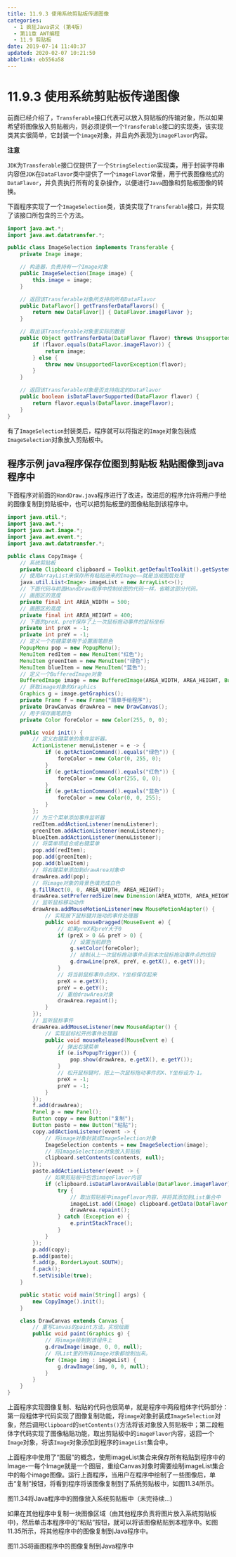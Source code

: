 ```yaml
---
title: 11.9.3 使用系统剪贴板传递图像
categories: 
  - 1 疯狂Java讲义 (第4版)
  - 第11章 AWT编程
  - 11.9 剪贴板
date: 2019-07-14 11:40:37
updated: 2020-02-07 10:21:50
abbrlink: eb556a58
---
```

# 11.9.3 使用系统剪贴板传递图像
前面已经介绍了，`Transferable`接口代表可以放入剪贴板的传输对象，所以如果希望将图像放入剪贴板内，则必须提供一个`Transferable`接口的实现类，该实现类其实很简单，它封装一个`image`对象，并且向外表现为`imageFlavor`内容。

**注意**

`JDK`为`Transferable`接口仅提供了一个`StringSelection`实现类，用于封装字符串内容但`JDK`在`DataFlavor`类中提供了一个`imageFlavor`常量，用于代表图像格式的`DataFlavor`，并负责执行所有的复杂操作，以便进行`Java`图像和剪贴板图像的转换。

下面程序实现了一个`ImageSelection`类，该类实现了`Transferable`接口，并实现了该接口所包含的三个方法。

```java
import java.awt.*;
import java.awt.datatransfer.*;

public class ImageSelection implements Transferable {
    private Image image;

    // 构造器，负责持有一个Image对象
    public ImageSelection(Image image) {
        this.image = image;
    }

    // 返回该Transferable对象所支持的所有DataFlavor
    public DataFlavor[] getTransferDataFlavors() {
        return new DataFlavor[] { DataFlavor.imageFlavor };
    }

    // 取出该Transferable对象里实际的数据
    public Object getTransferData(DataFlavor flavor) throws UnsupportedFlavorException {
        if (flavor.equals(DataFlavor.imageFlavor)) {
            return image;
        } else {
            throw new UnsupportedFlavorException(flavor);
        }
    }

    // 返回该Transferable对象是否支持指定的DataFlavor
    public boolean isDataFlavorSupported(DataFlavor flavor) {
        return flavor.equals(DataFlavor.imageFlavor);
    }
}
```
有了`ImageSelection`封装类后，程序就可以将指定的`Image`对象包装成`ImageSelection`对象放入剪贴板中。

## 程序示例 java程序保存位图到剪贴板 粘贴图像到java程序中
下面程序对前面的`HandDraw.java`程序进行了改进，改进后的程序允许将用户手绘的图像复制到剪贴板中，也可以把剪贴板里的图像粘贴到该程序中。

```java
import java.util.*;
import java.awt.*;
import java.awt.image.*;
import java.awt.event.*;
import java.awt.datatransfer.*;

public class CopyImage {
    // 系统剪贴板
    private Clipboard clipboard = Toolkit.getDefaultToolkit().getSystemClipboard();
    // 使用ArrayList来保存所有粘贴进来的Image——就是当成图层处理
    java.util.List<Image> imageList = new ArrayList<>();
    // 下面代码与前面HandDraw程序中控制绘图的代码一样，省略这部分代码。
    // 画图区的宽度
    private final int AREA_WIDTH = 500;
    // 画图区的高度
    private final int AREA_HEIGHT = 400;
    // 下面的preX、preY保存了上一次鼠标拖动事件的鼠标坐标
    private int preX = -1;
    private int preY = -1;
    // 定义一个右键菜单用于设置画笔颜色
    PopupMenu pop = new PopupMenu();
    MenuItem redItem = new MenuItem("红色");
    MenuItem greenItem = new MenuItem("绿色");
    MenuItem blueItem = new MenuItem("蓝色");
    // 定义一个BufferedImage对象
    BufferedImage image = new BufferedImage(AREA_WIDTH, AREA_HEIGHT, BufferedImage.TYPE_INT_RGB);
    // 获取image对象的Graphics
    Graphics g = image.getGraphics();
    private Frame f = new Frame("简单手绘程序");
    private DrawCanvas drawArea = new DrawCanvas();
    // 用于保存画笔颜色
    private Color foreColor = new Color(255, 0, 0);

    public void init() {
        // 定义右键菜单的事件监听器。
        ActionListener menuListener = e -> {
            if (e.getActionCommand().equals("绿色")) {
                foreColor = new Color(0, 255, 0);
            }
            if (e.getActionCommand().equals("红色")) {
                foreColor = new Color(255, 0, 0);
            }
            if (e.getActionCommand().equals("蓝色")) {
                foreColor = new Color(0, 0, 255);
            }
        };
        // 为三个菜单添加事件监听器
        redItem.addActionListener(menuListener);
        greenItem.addActionListener(menuListener);
        blueItem.addActionListener(menuListener);
        // 将菜单项组合成右键菜单
        pop.add(redItem);
        pop.add(greenItem);
        pop.add(blueItem);
        // 将右键菜单添加到drawArea对象中
        drawArea.add(pop);
        // 将image对象的背景色填充成白色
        g.fillRect(0, 0, AREA_WIDTH, AREA_HEIGHT);
        drawArea.setPreferredSize(new Dimension(AREA_WIDTH, AREA_HEIGHT));
        // 监听鼠标移动动作
        drawArea.addMouseMotionListener(new MouseMotionAdapter() {
            // 实现按下鼠标键并拖动的事件处理器
            public void mouseDragged(MouseEvent e) {
                // 如果preX和preY大于0
                if (preX > 0 && preY > 0) {
                    // 设置当前颜色
                    g.setColor(foreColor);
                    // 绘制从上一次鼠标拖动事件点到本次鼠标拖动事件点的线段
                    g.drawLine(preX, preY, e.getX(), e.getY());
                }
                // 将当前鼠标事件点的X、Y坐标保存起来
                preX = e.getX();
                preY = e.getY();
                // 重绘drawArea对象
                drawArea.repaint();
            }
        });
        // 监听鼠标事件
        drawArea.addMouseListener(new MouseAdapter() {
            // 实现鼠标松开的事件处理器
            public void mouseReleased(MouseEvent e) {
                // 弹出右键菜单
                if (e.isPopupTrigger()) {
                    pop.show(drawArea, e.getX(), e.getY());
                }
                // 松开鼠标键时，把上一次鼠标拖动事件的X、Y坐标设为-1。
                preX = -1;
                preY = -1;
            }
        });
        f.add(drawArea);
        Panel p = new Panel();
        Button copy = new Button("复制");
        Button paste = new Button("粘贴");
        copy.addActionListener(event -> {
            // 将image对象封装成ImageSelection对象
            ImageSelection contents = new ImageSelection(image);
            // 将ImageSelection对象放入剪贴板
            clipboard.setContents(contents, null);
        });
        paste.addActionListener(event -> {
            // 如果剪贴板中包含imageFlavor内容
            if (clipboard.isDataFlavorAvailable(DataFlavor.imageFlavor)) {
                try {
                    // 取出剪贴板中imageFlavor内容，并将其添加到List集合中
                    imageList.add((Image) clipboard.getData(DataFlavor.imageFlavor));
                    drawArea.repaint();
                } catch (Exception e) {
                    e.printStackTrace();
                }
            }
        });
        p.add(copy);
        p.add(paste);
        f.add(p, BorderLayout.SOUTH);
        f.pack();
        f.setVisible(true);
    }

    public static void main(String[] args) {
        new CopyImage().init();
    }

    class DrawCanvas extends Canvas {
        // 重写Canvas的paint方法，实现绘画
        public void paint(Graphics g) {
            // 将image绘制到该组件上
            g.drawImage(image, 0, 0, null);
            // 将List里的所有Image对象都绘制出来。
            for (Image img : imageList) {
                g.drawImage(img, 0, 0, null);
            }
        }
    }
}
```
上面程序实现图像复制、粘贴的代码也很简单，就是程序中两段粗体字代码部分：第一段粗体字代码实现了图像复制功能，将`image`对象封装成`ImageSelection`对象，然后调用`Clipboard`的`setContents()`方法将该对象放入剪贴板中；第二段粗体字代码实现了图像粘贴功能，取出剪贴板中的`imageFlavor`内容，返回一个`Image`对象，将该`Image`对象添加到程序的`imageList`集合中。

上面程序中使用了“图层”的概念，使用imageList集合来保存所有粘贴到程序中的Image-一每个Image就是一个图层，重绘Canvas对象时需要绘制imageList集合中的每个image图像。运行上面程序，当用户在程序中绘制了一些图像后，单击“复制”按钮，将看到程序将该图像复制到了系统剪贴板中，如图11.34所示。

图11.34将Java程序中的图像放入系统剪贴板中（未完待续...）

如果在其他程序中复制一块图像区域（由其他程序负责将图片放入系统剪贴板中)，然后单击本程序中的“粘贴”按钮，就可以将该图像粘贴到本程序中。如图11.35所示，将其他程序中的图像复制到Java程序中。

图11.35将画图程序中的图像复制到Java程序中